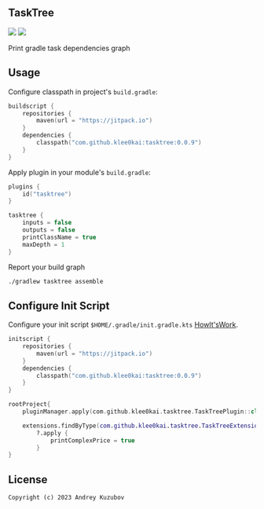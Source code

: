## TaskTree

[![](https://img.shields.io/badge/license-GNU_GPLv3-blue.svg?style=flat-square)](./LICENSE)
[![](https://jitpack.io/v/klee0kai/tasktree.svg)](https://jitpack.io/#klee0kai/tasktree)

Print gradle task dependencies graph

## Usage

Configure classpath in project's `build.gradle`:

```kotlin
buildscript {
    repositories {
        maven(url = "https://jitpack.io")
    }
    dependencies {
        classpath("com.github.klee0kai:tasktree:0.0.9")
    }
}
```

Apply plugin in your module's `build.gradle`:

```kotlin
plugins {
    id("tasktree")
}

tasktree {
    inputs = false
    outputs = false
    printClassName = true
    maxDepth = 1
}
```

Report your build graph

```bash
./gradlew tasktree assemble
```

## Configure Init Script

Configure your init script `$HOME/.gradle/init.gradle.kts`
[HowIt'sWork](https://docs.gradle.org/current/userguide/init_scripts.html).

```kotlin
initscript {
    repositories {
        maven(url = "https://jitpack.io")
    }
    dependencies {
        classpath("com.github.klee0kai:tasktree:0.0.9")
    }
}

rootProject{
    pluginManager.apply(com.github.klee0kai.tasktree.TaskTreePlugin::class.java)

    extensions.findByType(com.github.klee0kai.tasktree.TaskTreeExtension::class.java)
        ?.apply {
            printComplexPrice = true
        }
}
```

## License

```
Copyright (c) 2023 Andrey Kuzubov
```

